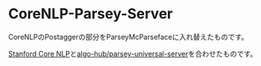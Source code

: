 # CoreNLP-Parsey-Server
CoreNLPのPostaggerの部分をParseyMcParsefaceに入れ替えたものです。

[Stanford Core NLP](https://github.com/stanfordnlp/CoreNLP)と[algo-hub/parsey-universal-server](https://github.com/algo-hub/parsey-universal-server)を合わせたものです。
